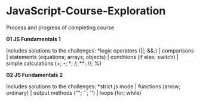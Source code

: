 # JavaScript-Course-Exploration
Process and progress of completing course

**01 JS Fundamentals 1**

Includes solutions to the challenges:
*logic operators (||; &&;) | comparisons | statements (equations; arrays; objects) | conditions (if else; switch) | simple calculations (+; -; *; /; **; //; %)

**02 JS Fundamentals 2**

Includes solutions to the challenges:
*strict.js mode | functions (arrow; ordinary) | output methods (""; ``; '') | loops (for; while)
